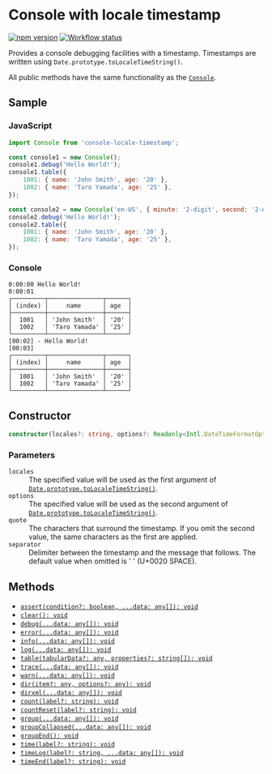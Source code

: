 # Console with locale timestamp

[![npm version](https://badge.fury.io/js/console-locale-timestamp.svg)](https://www.npmjs.com/package/console-locale-timestamp)
[![Workflow status](https://github.com/SaekiTominaga/js-library/actions/workflows/package-console-locale-timestamp.yml/badge.svg)](https://github.com/SaekiTominaga/js-library/actions/workflows/package-console-locale-timestamp.yml)

Provides a console debugging facilities with a timestamp. Timestamps are written using `Date.prototype.toLocaleTimeString()`.

All public methods have the same functionality as the [`Console`](https://console.spec.whatwg.org/).

## Sample

### JavaScript

```JavaScript
import Console from 'console-locale-timestamp';

const console1 = new Console();
console1.debug('Hello World!');
console1.table({
	1001: { name: 'John Smith', age: '20' },
	1002: { name: 'Taro Yamada', age: '25' },
});

const console2 = new Console('en-US', { minute: '2-digit', second: '2-digit' }, ['[', ']'], ' - ');
console2.debug('Hello World!');
console2.table({
	1001: { name: 'John Smith', age: '20' },
	1002: { name: 'Taro Yamada', age: '25' },
});
```

### Console

```
0:00:00 Hello World!
0:00:01
┌─────────┬───────────────┬──────┐
│ (index) │     name      │ age  │
├─────────┼───────────────┼──────┤
│  1001   │ 'John Smith'  │ '20' │
│  1002   │ 'Taro Yamada' │ '25' │
└─────────┴───────────────┴──────┘
[00:02] - Hello World!
[00:03]
┌─────────┬───────────────┬──────┐
│ (index) │     name      │ age  │
├─────────┼───────────────┼──────┤
│  1001   │ 'John Smith'  │ '20' │
│  1002   │ 'Taro Yamada' │ '25' │
└─────────┴───────────────┴──────┘
```

## Constructor

```TypeScript
constructor(locales?: string, options?: Readonly<Intl.DateTimeFormatOptions>, quote?: [string, string?], separator?: string)
```

### Parameters

<dl>
<dt><code>locales</code></dt>
<dd>The specified value will be used as the first argument of <a href="https://developer.mozilla.org/en-US/docs/Web/JavaScript/Reference/Global_Objects/Date/toLocaleTimeString"><code>Date.prototype.toLocaleTimeString()</code></a>.</dd>
<dt><code>options</code></dt>
<dd>The specified value will be used as the second argument of <a href="https://developer.mozilla.org/en-US/docs/Web/JavaScript/Reference/Global_Objects/Date/toLocaleTimeString"><code>Date.prototype.toLocaleTimeString()</code></a>.</dd>
<dt><code>quote</code></dt>
<dd>The characters that surround the timestamp. If you omit the second value, the same characters as the first are applied.</dd>
<dt><code>separator</code></dt>
<dd>Delimiter between the timestamp and the message that follows. The default value when omitted is ' ' (U+0020 SPACE).</dd>
</dl>

## Methods

- [`assert(condition?: boolean, ...data: any[]): void`](https://console.spec.whatwg.org/#assert)
- [`clear(): void`](https://console.spec.whatwg.org/#clear)
- [`debug(...data: any[]): void`](https://console.spec.whatwg.org/#debug)
- [`error(...data: any[]): void`](https://console.spec.whatwg.org/#error)
- [`info(...data: any[]): void`](https://console.spec.whatwg.org/#info)
- [`log(...data: any[]): void`](https://console.spec.whatwg.org/#log)
- [`table(tabularData?: any, properties?: string[]): void`](https://console.spec.whatwg.org/#table)
- [`trace(...data: any[]): void`](https://console.spec.whatwg.org/#trace)
- [`warn(...data: any[]): void`](https://console.spec.whatwg.org/#warn)
- [`dir(item?: any, options?: any): void`](https://console.spec.whatwg.org/#dir)
- [`dirxml(...data: any[]): void`](https://console.spec.whatwg.org/#dirxml)
- [`count(label?: string): void`](https://console.spec.whatwg.org/#count)
- [`countReset(label?: string): void`](https://console.spec.whatwg.org/#countreset)
- [`group(...data: any[]): void`](https://console.spec.whatwg.org/#group)
- [`groupCollapsed(...data: any[]): void`](https://console.spec.whatwg.org/#groupcollapsed)
- [`groupEnd(): void`](https://console.spec.whatwg.org/#groupend)
- [`time(label?: string): void`](https://console.spec.whatwg.org/#time)
- [`timeLog(label?: string, ...data: any[]): void`](https://console.spec.whatwg.org/#timelog)
- [`timeEnd(label?: string): void`](https://console.spec.whatwg.org/#timeend)
